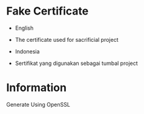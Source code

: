 # Fake Certificate

+ English
- The certificate used for sacrificial project

+ Indonesia
- Sertifikat yang digunakan sebagai tumbal project

# Information
Generate Using OpenSSL
